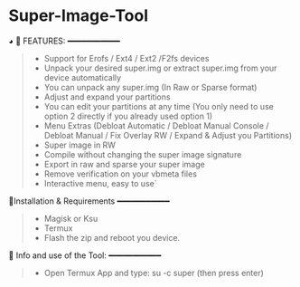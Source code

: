 # Super-Image-Tool

◕ 🔰 FEATURES:
━━━━━━━━━━━
>- Support for Erofs / Ext4 / Ext2 /F2fs devices
>- Unpack your desired super.img or extract super.img from your device automatically
>- You can unpack any super.img (In Raw or Sparse format)
>- Adjust and expand your partitions
>- You can edit your partitions at any time (You only need to use option 2 directly if you already used option 1)
>- Menu Extras (Debloat Automatic / Debloat Manual Console / Debloat Manual / Fix Overlay RW / Expand & Adjust you Partitions)
>- Super image in RW
>- Compile without changing the super image signature
>- Export in raw and sparse your super image
>- Remove verification on your vbmeta files
>- Interactive menu, easy to use`

🔰Installation & Requirements
━━━━━━━━━━━
>- Magisk or Ksu
>- Termux
>- Flash the zip and reboot you device.

🔰 Info and use of the Tool:
━━━━━━━━━━━
>- Open Termux App and type: su -c super (then press enter)
